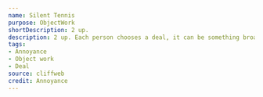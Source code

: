 ```yaml
---
name: Silent Tennis
purpose: ObjectWork
shortDescription: 2 up.
description: 2 up. Each person chooses a deal, it can be something broad like happy or angry, but it can be something specific like - I slept with your partner, I love babies, I’m being attacked by bees.
tags:
- Annoyance
- Object work
- Deal
source: cliffweb
credit: Annoyance
---
```


